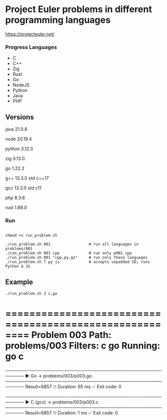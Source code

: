 # Project Euler problems in different programming languages

https://projecteuler.net/

### Progress Languages

- C
- C++
- Zig
- Rust
- Go
- NodeJS
- Python
- Java
- PHP

## Versions
java 21.0.8

node 20.19.4

python 3.12.3

zig 0.13.0

go 1.22.2

g++ 13.3.0 std c++17

gcc 13.3.0 std c11

php 8.3.6

rust 1.89.0


### Run

```

chmod +x run_problem.sh

./run_problem.sh 001                 # run all languages in problems/001
./run_problem.sh 001 cpp             # run only p001.cpp
./run_problem.sh 001 "cpp,py,go"     # run only these languages
./run_problem.sh 7 py js             # accepts unpadded ID; runs Python & JS

```


## Example
`./run_problem.sh 3 c,go`

========================================================
Problem 003
Path: problems/003
Filters: c go
Running: go c
========================================================
────────────────────────────────────────────────────────
▶ Go → problems/003/p003.go
────────────────────────────────────────────────────────
Result=6857
⏱  Duration: 65 ms
✅ Exit code: 0

────────────────────────────────────────────────────────
▶ C (gcc) → problems/003/p003.c
────────────────────────────────────────────────────────
Result=6857
⏱  Duration: 1 ms
✅ Exit code: 0
